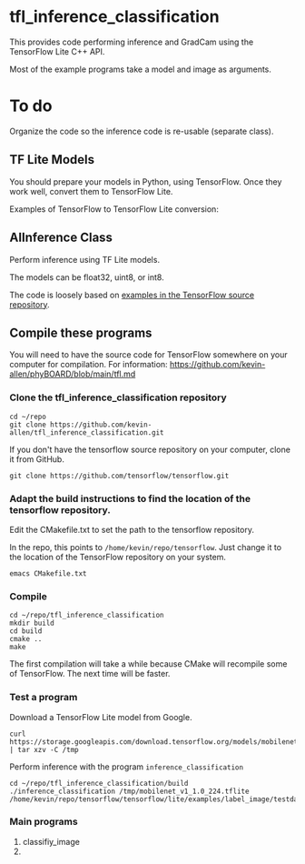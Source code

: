 # tfl_inference_classification

This provides code performing inference and GradCam using the TensorFlow Lite C++ API. 

Most of the example programs take a model and image as arguments.

# To do

Organize the code so the inference code is re-usable (separate class).


## TF Lite Models

You should prepare your models in Python, using TensorFlow. Once they work well, convert them to TensorFlow Lite.

Examples of TensorFlow to TensorFlow Lite conversion: 

## AIInference Class

Perform inference using TF Lite models.

The models can be float32, uint8, or int8. 

The code is loosely based on [examples in the TensorFlow source repository](https://github.com/nxp-imx/tensorflow-imx/tree/lf-6.1.36_2.1.0/tensorflow/lite/examples/label_image).

## Compile these programs

You will need to have the source code for TensorFlow somewhere on your computer for compilation. For information: https://github.com/kevin-allen/phyBOARD/blob/main/tfl.md

### Clone the tfl_inference_classification repository
```
cd ~/repo
git clone https://github.com/kevin-allen/tfl_inference_classification.git
```

If you don't have the tensorflow source repository on your computer, clone it from GitHub.

```
git clone https://github.com/tensorflow/tensorflow.git
```

### Adapt the build instructions to find the location of the tensorflow repository.

Edit the CMakefile.txt to set the path to the tensorflow repository.

In the repo, this points to `/home/kevin/repo/tensorflow`. Just change it to the location of the TensorFlow repository on your system.

```
emacs CMakefile.txt
```

### Compile

```
cd ~/repo/tfl_inference_classification
mkdir build
cd build
cmake ..
make
```

The first compilation will take a while because CMake will recompile some of TensorFlow. The next time will be faster.

### Test a program

Download a TensorFlow Lite model from Google.

```
curl https://storage.googleapis.com/download.tensorflow.org/models/mobilenet_v1_2018_02_22/mobilenet_v1_1.0_224.tgz | tar xzv -C /tmp
```

Perform inference with the program `inference_classification`

```
cd ~/repo/tfl_inference_classification/build
./inference_classification /tmp/mobilenet_v1_1.0_224.tflite /home/kevin/repo/tensorflow/tensorflow/lite/examples/label_image/testdata/grace_hopper.bmp 
```


### Main programs

1. classifiy_image
2. 
